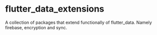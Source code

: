 # flutter_data_extensions
A collection of packages that extend functionally of flutter_data. Namely firebase, encryption and sync.
